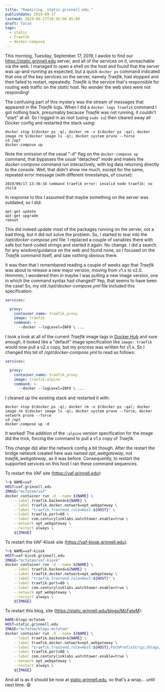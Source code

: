 ```yaml
---
title: "Repairing _static.grinnell.edu_"
publishdate: 2019-09-17
lastmod: 2019-09-17T10:56:06-05:00
draft: false
tags:
  - static
  - Traefik
  - docker-compose
---
```


This morning, Tuesday, September 17, 2019, I awoke to find our https://static.grinnell.edu server, and all of the services on it, unreachable via the web.  I managed to open a shell on the host and found that the server was up-and-running as expected, but a quick `docker ps` command indicated that one of the key services on the server, namely _Traefik_, had stopped and then failed to restart, repeatedly.  _Traefik_ is the service that's responsible for routing web traffic on the _static_ host. No wonder the web sites were not responding!  

The confusing part of this mystery was the stream of messages that appeared in the _Traefik_ logs. When I did a `docker logs traefik` command I got nothing back, presumably because _Traefik_ was not running, it couldn't "start" at all.  So I logged in as _root_ (using `sudo su`) then cleared away all _Docker_ config and restarted the stack using:

```
docker stop $(docker ps -q); docker rm -v $(docker ps -qa); docker image rm $(docker image ls -q); docker system prune --force
cd /opt
docker-compose up
```

Note the omission of the usual "-d" flag on the `docker-compose up` command, that bypasses the usual "detached" mode and makes the _docker-compose_ command run interactively, with log data returning directly to the console.  Well, that didn't show me much, except for the same, repeated error message (with different timestamps, of course):

```
2019/09/17 13:36:34 command traefik error: invalid node traefik: no child
```

In response to this I assumed that maybe something on the server was outdated, so I did:

```
apt-get update
apt-get upgrade
reboot
```

This did indeed update most of the packages running on the server, not a bad thing, but it did not solve the problem.  So, I started to tear into the _/opt/docker-compose.yml_ file.  I replaced a couple of variables there with safe but hard-coded strings and started it again.  No change.  I did a search for any wisdom/guidance on the web and found none, so I focused on the _Traefik_ command itself, and saw nothing obvious there.

It was then that I remembered reading a couple of weeks ago that _Traefik_ was about to release a new major version, moving from v1.x to v2.0.  Hmmmm, I wondered then in maybe I was pulling a new image version, one in which the command syntax had changed?  Yep, that seems to have been the case!  So, my old _/opt/docker-compose.yml_ file included this specification:

```yaml
services:

  proxy:
    container_name: traefik_proxy
    image: traefik
    command: >-
      --docker --logLevel=INFO \ ...
```

I took a look at all of the current _Traefik_ image tags in [Docker Hub](https://hub.docker.com/_/traefik) and sure enough, it looked like a "default" image specification like `image: traefik` would now pull a v2.x copy, but my process was written for v1.x.  So I changed this bit of _/opt/docker-compose.yml_ to read as follows:

```yaml
services:

  proxy:
    container_name: traefik_proxy
    image: traefik:alpine
    command: >-
      --docker --logLevel=INFO \ ...
```

I cleaned up the existing stack and restarted it with:

```
docker stop $(docker ps -q); docker rm -v $(docker ps -qa); docker image rm $(docker image ls -q); docker system prune --force; docker network prune --force
cd /opt
docker-compose up -d
```

It worked!  The addition of the `:alpine` version specification for the image did the trick, forcing the command to pull a v1.x copy of _Traefik_.

This change did alter the network config a bit though. After the restart the bridge network created here was named _opt\_webgateway_, not _traefik\_webgateway_, as it was before. Consequently, to restart the supported services on this host I ran these command sequences.

To restart the _VAF_ site (https://vaf.grinnell.edu):

```bash
╰─$ NAME=vaf
HOST=vaf.grinnell.edu
IMAGE="mcfatem/vaf"
docker container run -d --name ${NAME} \
    --label traefik.backend=${NAME} \
    --label traefik.docker.network=opt_webgateway \
    --label "traefik.frontend.rule=Host:${HOST}" \
    --label traefik.port=80 \
    --label com.centurylinklabs.watchtower.enable=true \
    --network opt_webgateway \
    --restart always \
    ${IMAGE}
```

To restart the _VAF-Kiosk_ site (https://vaf-kiosk.grinnell.edu):

```bash
╰─$ NAME=vaf-kiosk
HOST=vaf-kiosk.grinnell.edu
IMAGE="mcfatem/vaf-kiosk"
docker container run -d --name ${NAME} \
    --label traefik.backend=${NAME} \
    --label traefik.docker.network=opt_webgateway \
    --label "traefik.frontend.rule=Host:${HOST}" \
    --label traefik.port=80 \
    --label com.centurylinklabs.watchtower.enable=true \
    --network opt_webgateway \
    --restart always \
    ${IMAGE}
```

To restart this blog, site (https://static.grinnell.edu/blogs/McFateM):

```bash
NAME=blogs-mcfatem
HOST=static.grinnell.edu
IMAGE="mcfatem/blogs-mcfatem"
docker container run -d --name ${NAME} \
    --label traefik.backend=${NAME} \
    --label traefik.docker.network=opt_webgateway \
    --label "traefik.frontend.rule=Host:${HOST};PathPrefixStrip:/blogs/McFateM" \
    --label traefik.port=80 \
    --label com.centurylinklabs.watchtower.enable=true \
    --network opt_webgateway \
    --restart always \
    ${IMAGE}
```

And all is as it should be now at [static.grinnell.edu](https://static.grinnell.edu), so that's a wrap... until next time.  :smile:

